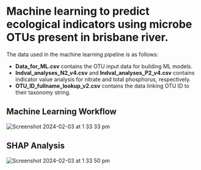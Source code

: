# Machine learning to predict ecological indicators using microbe OTUs present in brisbane river.

The data used in the machine learning pipeline is as follows:
- **Data_for_ML.csv** contains the OTU input data for building ML models.
- **Indval_analyses_N2_v4.csv** and **Indval_analyses_P2_v4.csv** contains indicator value analysis for nitrate and total phosphorus, respectively.
- **OTU_ID_fullname_lookup_v2.csv** contains the data linking OTU ID to their taxonomy string.

## Machine Learning Workflow

![Screenshot 2024-02-03 at 1 33 33 pm](https://github.com/santule/microbe-ind/assets/20509836/62faf2f1-0920-4d3f-a38b-626dda0777d2)

## SHAP Analysis

![Screenshot 2024-02-03 at 1 33 50 pm](https://github.com/santule/microbe-ind/assets/20509836/d676d4c2-41f4-4e9d-8b5f-93aaf126964c)
